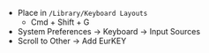 - Place in `/Library/Keyboard Layouts`
	- Cmd + Shift + G
- System Preferences -> Keyboard -> Input Sources
- Scroll to Other -> Add EurKEY